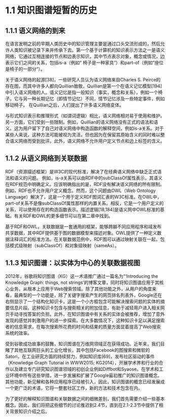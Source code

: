 # 1.1 知识图谱短暂的历史

## 1.1.1 语义网络的到来
在语言发明之前的早期人类历史中的知识管理主要是通过口头交流形成的，然后允许人类知识被记录下来并传承下去。第一个基于计算机的知识表示方法之一是语义网络，它通过互相连接的节点和边表示知识，其中节点表示对象，概念或情况，边表示它们之间的关系，包括is-a（例如“ 椅子是一种家具“）和part-of（例如”座位是椅子的一部分“）。

关于语义网络的起源[38]，一些研究人员认为语义网络来自Charles S. Peirce的存在图，而其中许多人都向Quillian致敬，Quillian是第一个在语义记忆模型[194]中引入语义网络的人。语义记忆是指一般知识（事实，概念和关系），例如一个椅子。它与另一种长期记忆（即情节记忆）不同，情节记忆涉及一些特定事件，例如移动椅子。 在Quillian之后，人们提出了许多语义网络变体。

与形式知识表示和推理形式（如谓词逻辑）相比，语义网络相对易于使用和维护。另一方面，它们受到一些限制。例如，Quillian的语义网络没有正式的语法和语义。这为用户留下了自己对语义网络中构造函数的解释空间，例如is-a关系。对于某些人来说，这种方法可能被视为灵活，但也因为在保留其原始含义的同时难以整合语义网络而受到批评。此外，语义网络不允许用户定义节点和边上标签的含义。

## 1.1.2 从语义网络到关联数据
RDF（资源描述框架）是W3C的现代标准，解决了在经典语义网络中缺乏正式语法和语义的问题。 例如，is-a关系可以由RDF中的subClassOf属性表示，其语义在RDF规范中明确定义。应该明确指出的是，RDF没有解决语义网络的所有限制。例如，RDF也不允许用户定义概念。然而，这个问题由OWL（Web Ontology Language）解决了，这是一个用于定义RDF图词汇表的W3C标准。在OWL中，part-of关系不是像subClassOf属性那样的内置关系。相反，它是一个用户定义的关系，可以使用存在的构造函数表示。描述逻辑[18,184]是语义网中OWL标准的基础。有关RDF和OWL的更多细节可以在第二章中找到。

基于RDF和OWL，关联数据是一套通用的框架，能够跨越不同应用程序和域发布共享数据，其中RDF提供基于图的数据模型来描述对象。OWL提供了一种定义数据注释词汇的标准方法。在关联数据范例中，RDF图可以通过映射关联在一起，包括模式级映射（subClassOf）和对象级映射（sameAs）。
## 1.1.3 知识图谱：以实体为中心的关联数据视图
2012年，谷歌将知识图谱（KG）这一术语推广通过一篇名为“‘Introducing the Knowledge Graph: things, not strings’的博客文章，同时将知识图谱应用于其核心业务，从根本上应用于Web搜索领域。除了其他功能之外，从用户的角度来看，最典型的一个功能是，除了关键字搜索产生的网页排名列表外，Google还在右侧显示了一个结构化知识卡，这是一个小方框包含可能解决搜索问题的实体的摘要信息片段。这种知识卡包含与搜索相关的附加信息，有助于减轻用户进入相关网页手动寻找答案的负担。此外，在知识图谱中有关系的实体会被推荐，增加了意外发现的感觉并刺激用户的进一步探索。在大多数情况下，这种知识卡足以满足搜索者的信息需求，在每次搜索所花费的时间和结果的质量方面显着提高了Web搜索系统的效率。

受到谷歌成功故事的鼓舞，知识图谱在万维网领域正在获得成功。近年来，我们目睹了其他互联网巨头的工业化增长，其中包括Facebook的图搜索和微软的Satori，在工业研究方面的持续努力，例如知识库[69]，发布社区驱动的事件（Knowledge Graph Tutorial in WWW2015; KG2014），开展学术界和行业的合作以及建立专门研究知识图谱领域的初创企业例如Diffbot和Syaose。在学术和工业环境中所有这些举措，进一步发展和扩展了Google最初推广的知识图谱概念。其他功能，新见解和各种应用程序已经被引入，因此，知识图谱的概念已经发展成一个更广泛的术语，它将一整套社区工作，新的方法和技术包含在内。

为了更好的解释知识图谱和关联数据之间的细微差别，我们首先需要介绍一些基本概念。因此，我们将把这些细节的讨论推迟到2.4节，直到在2.1-2.3节中提供了相关背景知识介绍之后。

